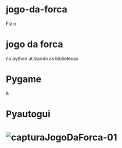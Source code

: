 # jogo-da-forca
Fiz o <h1>jogo da forca</h1> no python utilzando as bibliotecas <h1>Pygame</h1> & <h1>Pyautogui<h1/>
![capturaJogoDaForca-01](https://github.com/LordbaironBR/jogo-da-forca/assets/72357996/3c4dfb36-367b-4e1f-a7d0-ae4d52c33198)

